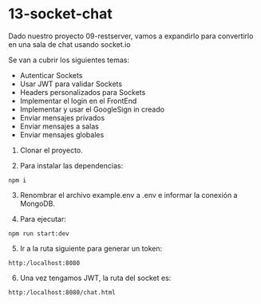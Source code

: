 # 13-socket-chat

Dado nuestro proyecto 09-restserver, vamos a expandirlo para convertirlo en una sala de chat usando socket.io

Se van a cubrir los siguientes temas:

- Autenticar Sockets
- Usar JWT para validar Sockets
- Headers personalizados para Sockets
- Implementar el login en el FrontEnd
- Implementar y usar el GoogleSign in creado
- Enviar mensajes privados
- Enviar mensajes a salas
- Enviar mensajes globales

1. Clonar el proyecto.

2. Para instalar las dependencias:

```
npm i
```

3. Renombrar el archivo example.env a .env e informar la conexión a MongoDB.

4. Para ejecutar:

```
npm run start:dev
```

5. Ir a la ruta siguiente para generar un token:

```
http:/localhost:8080
```

6. Una vez tengamos JWT, la ruta del socket es:

```
http:/localhost:8080/chat.html
```
